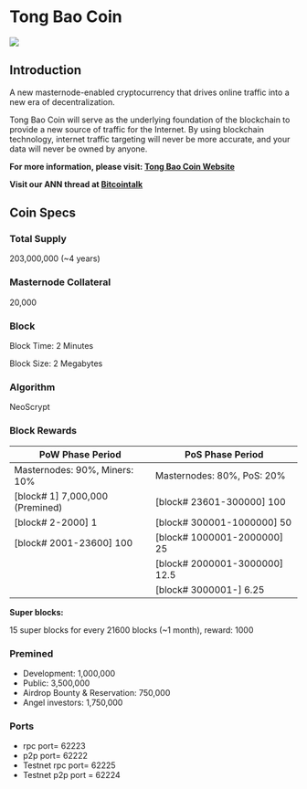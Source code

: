 # Tong Bao Coin

![](http://tbc.kim/images/logo-white2x.png)

## Introduction

A new masternode-enabled cryptocurrency that drives online traffic into a new era of decentralization.

Tong Bao Coin will serve as the underlying foundation of the blockchain to provide a new source of traffic for the Internet. By using blockchain technology, internet traffic targeting will never be more accurate, and your data will never be owned by anyone.

**For more information, please visit: [Tong Bao Coin Website](http://tbc.kim)**

**Visit our ANN thread at [Bitcointalk](https://bitcointalk.org/index.php?topic=3905211.0)**

## Coin Specs

### Total Supply

203,000,000 (~4 years)

### Masternode Collateral

20,000

### Block

Block Time: 2 Minutes

Block Size: 2 Megabytes

### Algorithm

NeoScrypt

### Block Rewards

| **PoW Phase Period**        | **PoS Phase Period**  |
| --------   | -----  |
| Masternodes: 90%, Miners: 10%      | Masternodes: 80%, PoS: 20%   |
| [block# 1] 7,000,000  (Premined)     |[block# 23601-300000] 100   |
| [block# 2-2000] 1    |[block# 300001-1000000] 50|
| [block# 2001-23600] 100 |[block# 1000001-2000000] 25 |
| |[block# 2000001-3000000] 12.5 |
| |[block# 3000001-] 6.25|


**Super blocks:**

15 super blocks for every 21600 blocks (~1 month), reward: 1000

### Premined

+ Development: 1,000,000
+ Public: 3,500,000
+ Airdrop Bounty & Reservation: 750,000
+ Angel investors: 1,750,000

### Ports

+ rpc port= 62223
+ p2p port= 62222
+ Testnet rpc port= 62225
+ Testnet p2p port = 62224

